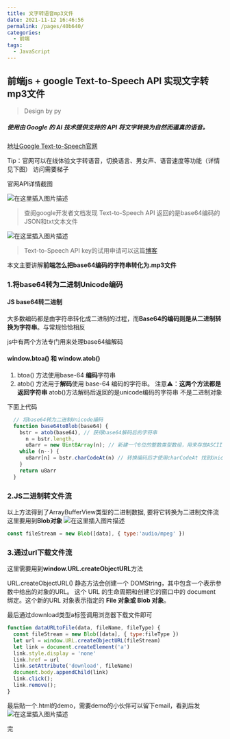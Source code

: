 ```yaml
---
title: 文字转语音mp3文件
date: 2021-11-12 16:46:56
permalink: /pages/40b640/
categories:
  - 前端
tags:
  - JavaScript
---
```



##  前端js + google Text-to-Speech API 实现文字转mp3文件

> Design by py
##### 使用由 Google 的 AI 技术提供支持的 API 将文字转换为自然而逼真的语音。
[地址Google Text-to-Speech官网](https://cloud.google.com/text-to-speech)

Tip：官网可以在线体验文字转语音，切换语言、男女声、语音速度等功能（详情见下图） 访问需要梯子

官网API详情截图

![在这里插入图片描述](https://p3-juejin.byteimg.com/tos-cn-i-k3u1fbpfcp/db5a711d169743629f2faa9b53a33ea5~tplv-k3u1fbpfcp-zoom-1.image)



> 查阅google开发者文档发现 Text-to-Speech API 返回的是base64编码的JSON和txt文本文件



![在这里插入图片描述](https://p3-juejin.byteimg.com/tos-cn-i-k3u1fbpfcp/31c60b8224014a2ab9a5597f806e6b5a~tplv-k3u1fbpfcp-zoom-1.image)


> Text-to-Speech API key的试用申请可以这篇[博客](https://blog.csdn.net/williamvon/article/details/109613475)


本文主要讲解**前端怎么把base64编码的字符串转化为.mp3文件**




### 1.将base64转为二进制Unicode编码

####  JS base64转二进制
大多数编码都是由字符串转化成二进制的过程，而**Base64的编码则是从二进制转换为字符串**。与常规恰恰相反

js中有两个方法专门用来处理base64编解码
#### window.btoa() 和 window.atob() 
1. btoa() 方法使用base-64 **编码**字符串
2. atob() 方法用于**解码**使用 base-64 编码的字符串。
注意⚠️：**这两个方法都是返回字符串** atob()方法解码后返回的是unicode编码的字符串 不是二进制对象

下面上代码
```js
  // 将base64转为二进制Unicode编码
  function base64toBlob(base64) {
    bstr = atob(base64), // 获得base64解码后的字符串
      n = bstr.length, 
      u8arr = new Uint8Array(n); // 新建一个8位的整数类型数组，用来存放ASCII编码的字符串
    while (n--) {
      u8arr[n] = bstr.charCodeAt(n) // 转换编码后才使用charCodeAt 找到Unicode编码 
    }
    return u8arr
  }
```
### 2.JS二进制转文件流
以上方法得到了ArrayBufferView类型的二进制数据, 要将它转换为二进制文件流 这里要用到**Blob对象**
![在这里插入图片描述](https://p3-juejin.byteimg.com/tos-cn-i-k3u1fbpfcp/317037b719bc4a8d8f636d8b57f3b252~tplv-k3u1fbpfcp-zoom-1.image)
```js
const fileStream = new Blob([data], { type:'audio/mpeg' })
```
### 3.通过url下载文件流
这里需要用到**window.URL.createObjectURL**方法
 
URL.createObjectURL() 静态方法会创建一个 DOMString，其中包含一个表示参数中给出的对象的URL。
这个 URL 的生命周期和创建它的窗口中的 document 绑定。这个新的URL 对象表示指定的 **File 对象或 Blob 对象**。

最后通过download类型a标签调用浏览器下载文件即可
```js
function dataURLtoFile(data, fileName, fileType) {
  const fileStream = new Blob([data], { type:fileType })
  let url = window.URL.createObjectURL(fileStream)
  let link = document.createElement('a')
  link.style.display = 'none'
  link.href = url
  link.setAttribute('download', fileName)
  document.body.appendChild(link)
  link.click();
  link.remove();
}
```

最后贴一个.html的demo，需要demo的小伙伴可以留下email，看到后发
![在这里插入图片描述](https://p3-juejin.byteimg.com/tos-cn-i-k3u1fbpfcp/632ebdea9f0f4c6f9949fdb984575a9a~tplv-k3u1fbpfcp-zoom-1.image)


完







